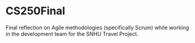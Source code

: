 # CS250Final
Final reflection on Agile methodologies (specifically Scrum) while working in the development team for the SNHU Travel Project.
